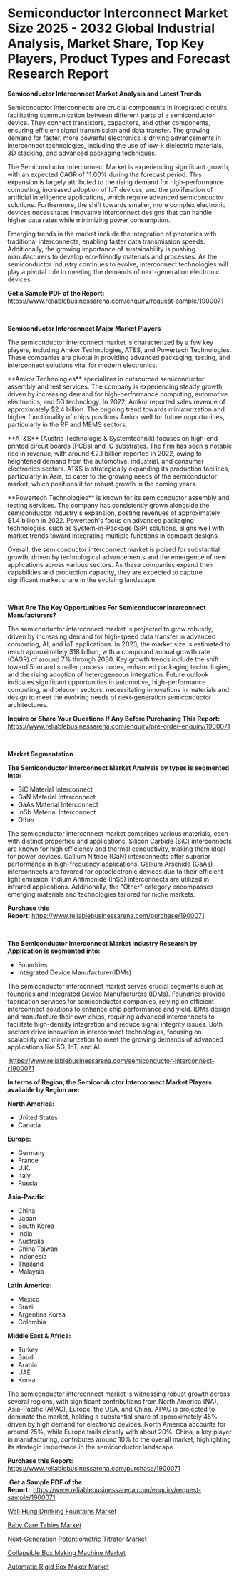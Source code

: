 <p><h1>Semiconductor Interconnect Market Size 2025 - 2032 Global Industrial Analysis, Market Share, Top Key Players, Product Types and Forecast Research Report</h1></p><p><strong>Semiconductor Interconnect Market Analysis and Latest Trends</strong></p>
<p><p>Semiconductor interconnects are crucial components in integrated circuits, facilitating communication between different parts of a semiconductor device. They connect transistors, capacitors, and other components, ensuring efficient signal transmission and data transfer. The growing demand for faster, more powerful electronics is driving advancements in interconnect technologies, including the use of low-k dielectric materials, 3D stacking, and advanced packaging techniques.</p><p>The Semiconductor Interconnect Market is experiencing significant growth, with an expected CAGR of 11.00% during the forecast period. This expansion is largely attributed to the rising demand for high-performance computing, increased adoption of IoT devices, and the proliferation of artificial intelligence applications, which require advanced semiconductor solutions. Furthermore, the shift towards smaller, more complex electronic devices necessitates innovative interconnect designs that can handle higher data rates while minimizing power consumption.</p><p>Emerging trends in the market include the integration of photonics with traditional interconnects, enabling faster data transmission speeds. Additionally, the growing importance of sustainability is pushing manufacturers to develop eco-friendly materials and processes. As the semiconductor industry continues to evolve, interconnect technologies will play a pivotal role in meeting the demands of next-generation electronic devices.</p></p>
<p><strong>Get a Sample PDF of the Report:&nbsp;</strong> <a href="https://www.reliablebusinessarena.com/enquiry/request-sample/1900071?utm_campaign=2110&utm_medium=2&utm_source=Github&utm_content=ia&utm_term=28022025&utm_id=semiconductor-interconnect">https://www.reliablebusinessarena.com/enquiry/request-sample/1900071</a></p>
<p>&nbsp;</p>
<p><strong>Semiconductor Interconnect Major Market Players</strong></p>
<p><p>The semiconductor interconnect market is characterized by a few key players, including Amkor Technologies, AT&S, and Powertech Technologies. These companies are pivotal in providing advanced packaging, testing, and interconnect solutions vital for modern electronics.</p><p>**Amkor Technologies** specializes in outsourced semiconductor assembly and test services. The company is experiencing steady growth, driven by increasing demand for high-performance computing, automotive electronics, and 5G technology. In 2022, Amkor reported sales revenue of approximately $2.4 billion. The ongoing trend towards miniaturization and higher functionality of chips positions Amkor well for future opportunities, particularly in the RF and MEMS sectors.</p><p>**AT&S** (Austria Technologie & Systemtechnik) focuses on high-end printed circuit boards (PCBs) and IC substrates. The firm has seen a notable rise in revenue, with around €2.1 billion reported in 2022, owing to heightened demand from the automotive, industrial, and consumer electronics sectors. AT&S is strategically expanding its production facilities, particularly in Asia, to cater to the growing needs of the semiconductor market, which positions it for robust growth in the coming years.</p><p>**Powertech Technologies** is known for its semiconductor assembly and testing services. The company has consistently grown alongside the semiconductor industry's expansion, posting revenues of approximately $1.4 billion in 2022. Powertech's focus on advanced packaging technologies, such as System-in-Package (SiP) solutions, aligns well with market trends toward integrating multiple functions in compact designs.</p><p>Overall, the semiconductor interconnect market is poised for substantial growth, driven by technological advancements and the emergence of new applications across various sectors. As these companies expand their capabilities and production capacity, they are expected to capture significant market share in the evolving landscape.</p></p>
<p>&nbsp;</p>
<p><strong>What Are The Key Opportunities For Semiconductor Interconnect Manufacturers?</strong></p>
<p><p>The semiconductor interconnect market is projected to grow robustly, driven by increasing demand for high-speed data transfer in advanced computing, AI, and IoT applications. In 2023, the market size is estimated to reach approximately $18 billion, with a compound annual growth rate (CAGR) of around 7% through 2030. Key growth trends include the shift toward 5nm and smaller process nodes, enhanced packaging technologies, and the rising adoption of heterogeneous integration. Future outlook indicates significant opportunities in automotive, high-performance computing, and telecom sectors, necessitating innovations in materials and design to meet the evolving needs of next-generation semiconductor architectures.</p></p>
<p><strong>Inquire or Share Your Questions If Any Before Purchasing This Report:</strong> <a href="https://www.reliablebusinessarena.com/enquiry/pre-order-enquiry/1900071?utm_campaign=2110&utm_medium=2&utm_source=Github&utm_content=ia&utm_term=28022025&utm_id=semiconductor-interconnect">https://www.reliablebusinessarena.com/enquiry/pre-order-enquiry/1900071</a></p>
<p>&nbsp;</p>
<p><strong>Market Segmentation</strong></p>
<p><strong>The Semiconductor Interconnect Market Analysis by types is segmented into:</strong></p>
<p><ul><li>SiC Material Interconnect</li><li>GaN Material Interconnect</li><li>GaAs Material Interconnect</li><li>InSb Material Interconnect</li><li>Other</li></ul></p>
<p><p>The semiconductor interconnect market comprises various materials, each with distinct properties and applications. Silicon Carbide (SiC) interconnects are known for high efficiency and thermal conductivity, making them ideal for power devices. Gallium Nitride (GaN) interconnects offer superior performance in high-frequency applications. Gallium Arsenide (GaAs) interconnects are favored for optoelectronic devices due to their efficient light emission. Indium Antimonide (InSb) interconnects are utilized in infrared applications. Additionally, the "Other" category encompasses emerging materials and technologies tailored for niche markets.</p></p>
<p><strong>Purchase this Report:&nbsp;</strong><a href="https://www.reliablebusinessarena.com/purchase/1900071?utm_campaign=2110&utm_medium=2&utm_source=Github&utm_content=ia&utm_term=28022025&utm_id=semiconductor-interconnect">https://www.reliablebusinessarena.com/purchase/1900071</a></p>
<p>&nbsp;</p>
<p><strong>The Semiconductor Interconnect Market Industry Research by Application is segmented into:</strong></p>
<p><ul><li>Foundries</li><li>Integrated Device Manufacturer(IDMs)</li></ul></p>
<p><p>The semiconductor interconnect market serves crucial segments such as foundries and Integrated Device Manufacturers (IDMs). Foundries provide fabrication services for semiconductor companies, relying on efficient interconnect solutions to enhance chip performance and yield. IDMs design and manufacture their own chips, requiring advanced interconnects to facilitate high-density integration and reduce signal integrity issues. Both sectors drive innovation in interconnect technologies, focusing on scalability and miniaturization to meet the growing demands of advanced applications like 5G, IoT, and AI.</p></p>
<p><a href="https://www.reliablebusinessarena.com/semiconductor-interconnect-r1900071?utm_campaign=2110&utm_medium=2&utm_source=Github&utm_content=ia&utm_term=28022025&utm_id=semiconductor-interconnect">&nbsp;https://www.reliablebusinessarena.com/semiconductor-interconnect-r1900071</a></p>
<p><strong>In terms of Region, the Semiconductor Interconnect Market Players available by Region are:</strong></p>
<p>
    <p> <strong> North America: </strong>
        <ul>
            <li>United States</li>
            <li>Canada</li>
        </ul>
        </p> 
    <p> <strong> Europe: </strong>
        <ul>
            <li>Germany</li>
            <li>France</li>
            <li>U.K.</li>
            <li>Italy</li>
            <li>Russia</li>
        </ul>
        </p> 
    <p> <strong> Asia-Pacific: </strong>
        <ul>
            <li>China</li>
            <li>Japan</li>
            <li>South Korea</li>
            <li>India</li>
            <li>Australia</li>
            <li>China Taiwan</li>
            <li>Indonesia</li>
            <li>Thailand</li>
            <li>Malaysia</li>
        </ul>
        </p> 
    <p> <strong> Latin America: </strong>
        <ul>
            <li>Mexico</li>
            <li>Brazil</li>
            <li>Argentina Korea</li>
            <li>Colombia</li>
        </ul>
        </p> 
    <p> <strong> Middle East & Africa: </strong>
        <ul>
            <li>Turkey</li>
            <li>Saudi</li>
            <li>Arabia</li>
            <li>UAE</li>
            <li>Korea</li>
        </ul>
    </p>
    </p>
<p><p>The semiconductor interconnect market is witnessing robust growth across several regions, with significant contributions from North America (NA), Asia-Pacific (APAC), Europe, the USA, and China. APAC is projected to dominate the market, holding a substantial share of approximately 45%, driven by high demand for electronic devices. North America accounts for around 25%, while Europe trails closely with about 20%. China, a key player in manufacturing, contributes around 10% to the overall market, highlighting its strategic importance in the semiconductor landscape.</p></p>
<p><strong>Purchase this Report: </strong><a href="https://www.reliablebusinessarena.com/purchase/1900071?utm_campaign=2110&utm_medium=2&utm_source=Github&utm_content=ia&utm_term=28022025&utm_id=semiconductor-interconnect">https://www.reliablebusinessarena.com/purchase/1900071</a></p>
<p>&nbsp;<strong>Get a Sample PDF of the Report:&nbsp;&nbsp;</strong><a href="https://www.reliablebusinessarena.com/enquiry/request-sample/1900071?utm_campaign=2110&utm_medium=2&utm_source=Github&utm_content=ia&utm_term=28022025&utm_id=semiconductor-interconnect">https://www.reliablebusinessarena.com/enquiry/request-sample/1900071</a></p>
<p><strong></strong></p>
<p><p><a href="https://github.com/balkanalazar/Market-Research-Report-List-1/blob/main/wall-hung-drinking-fountains-market.md?utm_campaign=2110&utm_medium=2&utm_source=Github&utm_content=ia&utm_term=28022025&utm_id=semiconductor-interconnect">Wall Hung Drinking Fountains Market</a></p><p><a href="https://github.com/zakkistuey/Market-Research-Report-List-1/blob/main/baby-care-tables-market.md?utm_campaign=2110&utm_medium=2&utm_source=Github&utm_content=ia&utm_term=28022025&utm_id=semiconductor-interconnect">Baby Care Tables Market</a></p><p><a href="https://github.com/luluanaehut2/Market-Research-Report-List-1/blob/main/next-generation-potentiometric-titrator-market.md?utm_campaign=2110&utm_medium=2&utm_source=Github&utm_content=ia&utm_term=28022025&utm_id=semiconductor-interconnect">Next-Generation Potentiometric Titrator Market</a></p><p><a href="https://github.com/marawiokeson8/Market-Research-Report-List-1/blob/main/collapsible-box-making-machine-market.md?utm_campaign=2110&utm_medium=2&utm_source=Github&utm_content=ia&utm_term=28022025&utm_id=semiconductor-interconnect">Collapsible Box Making Machine Market</a></p><p><a href="https://github.com/jugutstam/Market-Research-Report-List-1/blob/main/automatic-rigid-box-maker-market.md?utm_campaign=2110&utm_medium=2&utm_source=Github&utm_content=ia&utm_term=28022025&utm_id=semiconductor-interconnect">Automatic Rigid Box Maker Market</a></p></p>